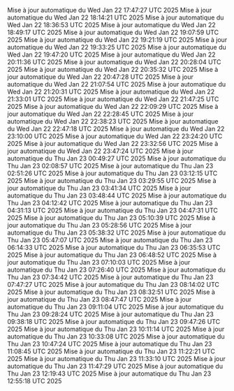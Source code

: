 Mise à jour automatique du Wed Jan 22 17:47:27 UTC 2025
Mise à jour automatique du Wed Jan 22 18:14:21 UTC 2025
Mise à jour automatique du Wed Jan 22 18:36:53 UTC 2025
Mise à jour automatique du Wed Jan 22 18:49:17 UTC 2025
Mise à jour automatique du Wed Jan 22 19:07:59 UTC 2025
Mise à jour automatique du Wed Jan 22 19:21:19 UTC 2025
Mise à jour automatique du Wed Jan 22 19:33:25 UTC 2025
Mise à jour automatique du Wed Jan 22 19:47:20 UTC 2025
Mise à jour automatique du Wed Jan 22 20:11:36 UTC 2025
Mise à jour automatique du Wed Jan 22 20:28:04 UTC 2025
Mise à jour automatique du Wed Jan 22 20:35:32 UTC 2025
Mise à jour automatique du Wed Jan 22 20:47:28 UTC 2025
Mise à jour automatique du Wed Jan 22 21:07:54 UTC 2025
Mise à jour automatique du Wed Jan 22 21:20:31 UTC 2025
Mise à jour automatique du Wed Jan 22 21:33:01 UTC 2025
Mise à jour automatique du Wed Jan 22 21:47:25 UTC 2025
Mise à jour automatique du Wed Jan 22 22:09:29 UTC 2025
Mise à jour automatique du Wed Jan 22 22:28:45 UTC 2025
Mise à jour automatique du Wed Jan 22 22:38:23 UTC 2025
Mise à jour automatique du Wed Jan 22 22:47:18 UTC 2025
Mise à jour automatique du Wed Jan 22 23:10:00 UTC 2025
Mise à jour automatique du Wed Jan 22 23:24:20 UTC 2025
Mise à jour automatique du Wed Jan 22 23:32:56 UTC 2025
Mise à jour automatique du Wed Jan 22 23:47:24 UTC 2025
Mise à jour automatique du Thu Jan 23 00:49:27 UTC 2025
Mise à jour automatique du Thu Jan 23 02:08:57 UTC 2025
Mise à jour automatique du Thu Jan 23 02:51:26 UTC 2025
Mise à jour automatique du Thu Jan 23 03:12:15 UTC 2025
Mise à jour automatique du Thu Jan 23 03:29:55 UTC 2025
Mise à jour automatique du Thu Jan 23 03:41:34 UTC 2025
Mise à jour automatique du Thu Jan 23 03:48:44 UTC 2025
Mise à jour automatique du Thu Jan 23 04:12:42 UTC 2025
Mise à jour automatique du Thu Jan 23 04:31:13 UTC 2025
Mise à jour automatique du Thu Jan 23 04:47:31 UTC 2025
Mise à jour automatique du Thu Jan 23 05:10:39 UTC 2025
Mise à jour automatique du Thu Jan 23 05:28:56 UTC 2025
Mise à jour automatique du Thu Jan 23 05:38:32 UTC 2025
Mise à jour automatique du Thu Jan 23 05:47:07 UTC 2025
Mise à jour automatique du Thu Jan 23 06:14:33 UTC 2025
Mise à jour automatique du Thu Jan 23 06:35:53 UTC 2025
Mise à jour automatique du Thu Jan 23 06:48:52 UTC 2025
Mise à jour automatique du Thu Jan 23 07:10:03 UTC 2025
Mise à jour automatique du Thu Jan 23 07:26:40 UTC 2025
Mise à jour automatique du Thu Jan 23 07:34:42 UTC 2025
Mise à jour automatique du Thu Jan 23 07:47:27 UTC 2025
Mise à jour automatique du Thu Jan 23 08:14:02 UTC 2025
Mise à jour automatique du Thu Jan 23 08:32:51 UTC 2025
Mise à jour automatique du Thu Jan 23 08:47:47 UTC 2025
Mise à jour automatique du Thu Jan 23 09:11:04 UTC 2025
Mise à jour automatique du Thu Jan 23 09:28:24 UTC 2025
Mise à jour automatique du Thu Jan 23 09:38:18 UTC 2025
Mise à jour automatique du Thu Jan 23 09:47:26 UTC 2025
Mise à jour automatique du Thu Jan 23 10:11:14 UTC 2025
Mise à jour automatique du Thu Jan 23 10:33:08 UTC 2025
Mise à jour automatique du Thu Jan 23 10:47:24 UTC 2025
Mise à jour automatique du Thu Jan 23 11:08:45 UTC 2025
Mise à jour automatique du Thu Jan 23 11:22:21 UTC 2025
Mise à jour automatique du Thu Jan 23 11:33:10 UTC 2025
Mise à jour automatique du Thu Jan 23 11:47:29 UTC 2025
Mise à jour automatique du Thu Jan 23 12:19:43 UTC 2025
Mise à jour automatique du Thu Jan 23 12:55:18 UTC 2025
